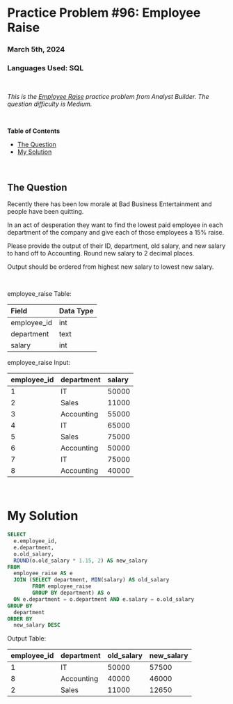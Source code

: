 # **Practice Problem #96: Employee Raise**
### March 5th, 2024
### Languages Used: SQL

<br>

*This is the [Employee Raise](https://www.analystbuilder.com/questions/employee-raise-WgKZd) practice problem from Analyst Builder. The question difficulty is Medium.*

<br>

**Table of Contents**

-   [The Question](#the-question)
-   [My Solution](#my-solution)
  
<br>

## The Question

Recently there has been low morale at Bad Business Entertainment and people have been quitting.

In an act of desperation they want to find the lowest paid employee in each department of the company and give each of those employees a 15% raise.

Please provide the output of their ID, department, old salary, and new salary to hand off to Accounting. Round new salary to 2 decimal places.

Output should be ordered from highest new salary to lowest new salary.

<br>

employee_raise Table:

| Field       | Data Type |
| :---------- | :-------- |
| employee_id | int       |
| department  | text      |
| salary      | int       |

employee_raise Input:

| employee_id | department | salary |
| :---------- | :--------- | :----- |
| 1           | IT         | 50000  |
| 2           | Sales      | 11000  |
| 3           | Accounting | 55000  |
| 4           | IT         | 65000  |
| 5           | Sales      | 75000  |
| 6           | Accounting | 50000  |
| 7           | IT         | 75000  |
| 8           | Accounting | 40000  |

<br>

# My Solution

``` SQL
SELECT 
  e.employee_id,
  e.department,
  o.old_salary,
  ROUND(o.old_salary * 1.15, 2) AS new_salary
FROM 
  employee_raise AS e
  JOIN (SELECT department, MIN(salary) AS old_salary 
        FROM employee_raise 
        GROUP BY department) AS o
  ON e.department = o.department AND e.salary = o.old_salary
GROUP BY
  department
ORDER BY
  new_salary DESC
```

Output Table:

| employee_id | department | old_salary | new_salary |
| :---------- | :--------- | :--------- | :--------- |
| 1           | IT         | 50000      | 57500      |
| 8           | Accounting | 40000      | 46000      |
| 2           | Sales      | 11000      | 12650      |
